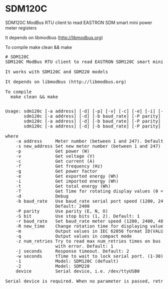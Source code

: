 # SDM120C
SDM120C ModBus RTU client to read EASTRON SDM smart mini power meter registers

It depends on libmodbus (http://libmodbus.org)

To compile
  make clean && make

<PRE>
# SDM120C
SDM120C ModBus RTU client to read EASTRON SDM120C smart mini power meter registers

It works with SDM120C and SDM220 models

It depends on libmodbus (http://libmodbus.org)

To compile
  make clean && make

<PRE>
Usage: sdm120c [-a address] [-d] [-p] [-v] [-c] [-e] [-i] [-t] [-f] [-g] [-T] [[-m]|[-q]] [-b baud_rate] [-P parity] [-S bit] [-z num_retries] [-j seconds] [-w seconds] [-1 | -2] device
       sdm120c [-a address] [-d] [-b baud_rate] [-P parity] [-S bit] [-1 | -2] -s new_address device
       sdm120c [-a address] [-d] [-b baud_rate] [-P parity] [-S bit] [-1 | -2] -r baud_rate device 
       sdm120c [-a address] [-d] [-b baud_rate] [-P parity] [-S bit] [-1 | -2] -R new_time device

where
    -a address     Meter number (between 1 and 247). Default: 1
    -s new_address Set new meter number (between 1 and 247)
    -p             Get power (W)
    -v             Get voltage (V)
    -c             Get current (A)
    -f             Get frequency (Hz)
    -g             Get power factor
    -e             Get exported energy (Wh)
    -i             Get imported energy (Wh)
    -t             Get total energy (Wh)
    -T             Get Time for rotating display values (0 = no rotation) 
    -d             Debug
    -b baud_rate   Use baud_rate serial port speed (1200, 2400, 4800, 9600)
                   Default: 2400
    -P parity      Use parity (E, N, O)
    -S bit         Use stop bits (1, 2). Default: 1
    -r baud_rate   Set baud_rate meter speed (1200, 2400, 4800, 9600)
    -R new_time    Change rotation time for displaying values (0 - 30s) (0 = no totation)
    -m             Output values in IEC 62056 format ID(VALUE*UNIT)
    -q             Output values in compact mode
    -z num_retries Try to read max num_retries times on bus before exiting
                   with error. Default: 1
    -j seconds     Response timeout. Default: 2
    -w seconds     tTime to wait to lock serial port. (1-30) Default: 0
    -1             Model: SDM120C (defualt)
    -2             Model: SDM220
    device         Serial device, i.e. /dev/ttyUSB0

Serial device is required. When no parameter is passed, retrives all values</PRE>
